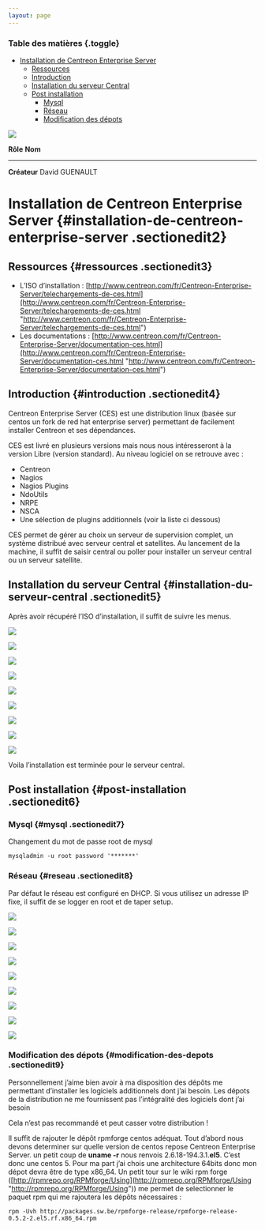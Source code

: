 ```yaml
---
layout: page
---
```


### Table des matières {.toggle}

-   [Installation de Centreon Enterprise
    Server](centreon-enterprise-server.html#installation-de-centreon-enterprise-server)
    -   [Ressources](centreon-enterprise-server.html#ressources)
    -   [Introduction](centreon-enterprise-server.html#introduction)
    -   [Installation du serveur
        Central](centreon-enterprise-server.html#installation-du-serveur-central)
    -   [Post
        installation](centreon-enterprise-server.html#post-installation)
        -   [Mysql](centreon-enterprise-server.html#mysql)
        -   [Réseau](centreon-enterprise-server.html#reseau)
        -   [Modification des
            dépots](centreon-enterprise-server.html#modification-des-depots)

[![](../../../assets/media/nagios/centreon_logo.png)](../../../_detail/nagios/centreon_logo.png@id=centreon%253Acentreon-enterprise-server.html "nagios:centreon_logo.png")

  **Rôle**       **Nom**
  -------------- ----------------
  **Créateur**   David GUENAULT

Installation de Centreon Enterprise Server {#installation-de-centreon-enterprise-server .sectionedit2}
==========================================

Ressources {#ressources .sectionedit3}
----------

-   L’ISO d’installation :
    [http://www.centreon.com/fr/Centreon-Enterprise-Server/telechargements-de-ces.html](http://www.centreon.com/fr/Centreon-Enterprise-Server/telechargements-de-ces.html "http://www.centreon.com/fr/Centreon-Enterprise-Server/telechargements-de-ces.html")
-   Les documentations :
    [http://www.centreon.com/fr/Centreon-Enterprise-Server/documentation-ces.html](http://www.centreon.com/fr/Centreon-Enterprise-Server/documentation-ces.html "http://www.centreon.com/fr/Centreon-Enterprise-Server/documentation-ces.html")

Introduction {#introduction .sectionedit4}
------------

Centreon Enterprise Server (CES) est une distribution linux (basée sur
centos un fork de red hat enterprise server) permettant de facilement
installer Centreon et ses dépendances.

CES est livré en plusieurs versions mais nous nous intéresseront à la
version Libre (version standard). Au niveau logiciel on se retrouve avec
:

-   Centreon
-   Nagios
-   Nagios Plugins
-   NdoUtils
-   NRPE
-   NSCA
-   Une sélection de plugins additionnels (voir la liste ci dessous)

CES permet de gérer au choix un serveur de supervision complet, un
système distribué avec serveur central et satellites. Au lancement de la
machine, il suffit de saisir central ou poller pour installer un serveur
central ou un serveur satellite.

Installation du serveur Central {#installation-du-serveur-central .sectionedit5}
-------------------------------

Après avoir récupéré l’ISO d’installation, il suffit de suivre les
menus.

[![](../../../assets/media/centreon/ces/centreon-enterprise-server-en-fonction-oracle-vm-virtualbox_002.png)](../../../_detail/centreon/ces/centreon-enterprise-server-en-fonction-oracle-vm-virtualbox_002.png@id=centreon%253Acentreon-enterprise-server.html "centreon:ces:centreon-enterprise-server-en-fonction-oracle-vm-virtualbox_002.png")

[![](../../../assets/media/centreon/ces/centreon-enterprise-server-en-fonction-oracle-vm-virtualbox_003.png)](../../../_detail/centreon/ces/centreon-enterprise-server-en-fonction-oracle-vm-virtualbox_003.png@id=centreon%253Acentreon-enterprise-server.html "centreon:ces:centreon-enterprise-server-en-fonction-oracle-vm-virtualbox_003.png")

[![](../../../assets/media/centreon/ces/centreon-enterprise-server-en-fonction-oracle-vm-virtualbox_004.png)](../../../_detail/centreon/ces/centreon-enterprise-server-en-fonction-oracle-vm-virtualbox_004.png@id=centreon%253Acentreon-enterprise-server.html "centreon:ces:centreon-enterprise-server-en-fonction-oracle-vm-virtualbox_004.png")

[![](../../../assets/media/centreon/ces/centreon-enterprise-server-en-fonction-oracle-vm-virtualbox_005.png)](../../../_detail/centreon/ces/centreon-enterprise-server-en-fonction-oracle-vm-virtualbox_005.png@id=centreon%253Acentreon-enterprise-server.html "centreon:ces:centreon-enterprise-server-en-fonction-oracle-vm-virtualbox_005.png")

[![](../../../assets/media/centreon/ces/centreon-enterprise-server-en-fonction-oracle-vm-virtualbox_006.png)](../../../_detail/centreon/ces/centreon-enterprise-server-en-fonction-oracle-vm-virtualbox_006.png@id=centreon%253Acentreon-enterprise-server.html "centreon:ces:centreon-enterprise-server-en-fonction-oracle-vm-virtualbox_006.png")

[![](../../../assets/media/centreon/ces/centreon-enterprise-server-en-fonction-oracle-vm-virtualbox_007.png)](../../../_detail/centreon/ces/centreon-enterprise-server-en-fonction-oracle-vm-virtualbox_007.png@id=centreon%253Acentreon-enterprise-server.html "centreon:ces:centreon-enterprise-server-en-fonction-oracle-vm-virtualbox_007.png")

[![](../../../assets/media/centreon/ces/centreon-enterprise-server-en-fonction-oracle-vm-virtualbox_008.png)](../../../_detail/centreon/ces/centreon-enterprise-server-en-fonction-oracle-vm-virtualbox_008.png@id=centreon%253Acentreon-enterprise-server.html "centreon:ces:centreon-enterprise-server-en-fonction-oracle-vm-virtualbox_008.png")

[![](../../../assets/media/centreon/ces/centreon-enterprise-server-en-fonction-oracle-vm-virtualbox_009.png)](../../../_detail/centreon/ces/centreon-enterprise-server-en-fonction-oracle-vm-virtualbox_009.png@id=centreon%253Acentreon-enterprise-server.html "centreon:ces:centreon-enterprise-server-en-fonction-oracle-vm-virtualbox_009.png")

[![](../../../assets/media/centreon/ces/centreon-enterprise-server-en-fonction-oracle-vm-virtualbox_010.png)](../../../_detail/centreon/ces/centreon-enterprise-server-en-fonction-oracle-vm-virtualbox_010.png@id=centreon%253Acentreon-enterprise-server.html "centreon:ces:centreon-enterprise-server-en-fonction-oracle-vm-virtualbox_010.png")

Voila l’installation est terminée pour le serveur central.

Post installation {#post-installation .sectionedit6}
-----------------

### Mysql {#mysql .sectionedit7}

Changement du mot de passe root de mysql

~~~~ {.code}
mysqladmin -u root password '*******'
~~~~

### Réseau {#reseau .sectionedit8}

Par défaut le réseau est configuré en DHCP. Si vous utilisez un adresse
IP fixe, il suffit de se logger en root et de taper setup.

[![](../../../assets/media/centreon/ces/centreon-enterprise-server-en-fonction-oracle-vm-virtualbox_012.png)](../../../_detail/centreon/ces/centreon-enterprise-server-en-fonction-oracle-vm-virtualbox_012.png@id=centreon%253Acentreon-enterprise-server.html "centreon:ces:centreon-enterprise-server-en-fonction-oracle-vm-virtualbox_012.png")

[![](../../../assets/media/centreon/ces/centreon-enterprise-server-en-fonction-oracle-vm-virtualbox_013.png)](../../../_detail/centreon/ces/centreon-enterprise-server-en-fonction-oracle-vm-virtualbox_013.png@id=centreon%253Acentreon-enterprise-server.html "centreon:ces:centreon-enterprise-server-en-fonction-oracle-vm-virtualbox_013.png")

[![](../../../assets/media/centreon/ces/centreon-enterprise-server-en-fonction-oracle-vm-virtualbox_014.png)](../../../_detail/centreon/ces/centreon-enterprise-server-en-fonction-oracle-vm-virtualbox_014.png@id=centreon%253Acentreon-enterprise-server.html "centreon:ces:centreon-enterprise-server-en-fonction-oracle-vm-virtualbox_014.png")

[![](../../../assets/media/centreon/ces/centreon-enterprise-server-en-fonction-oracle-vm-virtualbox_015.png)](../../../_detail/centreon/ces/centreon-enterprise-server-en-fonction-oracle-vm-virtualbox_015.png@id=centreon%253Acentreon-enterprise-server.html "centreon:ces:centreon-enterprise-server-en-fonction-oracle-vm-virtualbox_015.png")

[![](../../../assets/media/centreon/ces/centreon-enterprise-server-en-fonction-oracle-vm-virtualbox_016.png)](../../../_detail/centreon/ces/centreon-enterprise-server-en-fonction-oracle-vm-virtualbox_016.png@id=centreon%253Acentreon-enterprise-server.html "centreon:ces:centreon-enterprise-server-en-fonction-oracle-vm-virtualbox_016.png")

[![](../../../assets/media/centreon/ces/centreon-enterprise-server-en-fonction-oracle-vm-virtualbox_017.png)](../../../_detail/centreon/ces/centreon-enterprise-server-en-fonction-oracle-vm-virtualbox_017.png@id=centreon%253Acentreon-enterprise-server.html "centreon:ces:centreon-enterprise-server-en-fonction-oracle-vm-virtualbox_017.png")

[![](../../../assets/media/centreon/ces/centreon-enterprise-server-en-fonction-oracle-vm-virtualbox_018.png)](../../../_detail/centreon/ces/centreon-enterprise-server-en-fonction-oracle-vm-virtualbox_018.png@id=centreon%253Acentreon-enterprise-server.html "centreon:ces:centreon-enterprise-server-en-fonction-oracle-vm-virtualbox_018.png")

[![](../../../assets/media/centreon/ces/centreon-enterprise-server-en-fonction-oracle-vm-virtualbox_019.png)](../../../_detail/centreon/ces/centreon-enterprise-server-en-fonction-oracle-vm-virtualbox_019.png@id=centreon%253Acentreon-enterprise-server.html "centreon:ces:centreon-enterprise-server-en-fonction-oracle-vm-virtualbox_019.png")

[![](../../../assets/media/centreon/ces/centreon-enterprise-server-en-fonction-oracle-vm-virtualbox_020.png)](../../../_detail/centreon/ces/centreon-enterprise-server-en-fonction-oracle-vm-virtualbox_020.png@id=centreon%253Acentreon-enterprise-server.html "centreon:ces:centreon-enterprise-server-en-fonction-oracle-vm-virtualbox_020.png")

### Modification des dépots {#modification-des-depots .sectionedit9}

Personnellement j’aime bien avoir à ma disposition des dépôts me
permettant d’installer les logiciels additionnels dont j’ai besoin. Les
dépots de la distribution ne me fournissent pas l’intégralité des
logiciels dont j’ai besoin

Cela n’est pas recommandé et peut casser votre distribution !

Il suffit de rajouter le dépôt rpmforge centos adéquat. Tout d’abord
nous devons determiner sur quelle version de centos repose Centreon
Enterprise Server. un petit coup de **uname -r** nous renvois
2.6.18-194.3.1.**el5**. C’est donc une centos 5. Pour ma part j’ai chois
une architecture 64bits donc mon dépot devra être de type x86\_64. Un
petit tour sur le wiki rpm forge
([http://rpmrepo.org/RPMforge/Using](http://rpmrepo.org/RPMforge/Using "http://rpmrepo.org/RPMforge/Using"))
me permet de selectionner le paquet rpm qui me rajoutera les dépôts
nécessaires :

~~~~ {.code}
rpm -Uvh http://packages.sw.be/rpmforge-release/rpmforge-release-0.5.2-2.el5.rf.x86_64.rpm
~~~~
